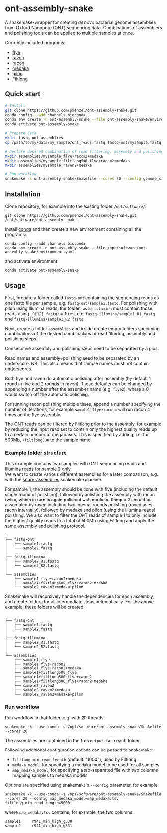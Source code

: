 # ont-assembly-snake

A snakemake-wrapper for creating *de novo* bacterial genome assemblies from Oxford Nanopore (ONT) sequencing data.
Combinations of assemblers and polishing tools can be applied to multiple samples at once.

Currently included programs:
* [flye](https://github.com/fenderglass/Flye)
* [raven](https://github.com/lbcb-sci/raven)
* [racon](https://github.com/lbcb-sci/racon)
* [medaka](https://github.com/nanoporetech/medaka)
* [pilon](https://github.com/broadinstitute/pilon/wiki)
* [Filtlong](https://github.com/rrwick/Filtlong)

## Quick start
```bash
# Install
git clone https://github.com/pmenzel/ont-assembly-snake.git
conda config --add channels bioconda
conda env create -n ont-assembly-snake --file ont-assembly-snake/environment.yaml
conda activate ont-assembly-snake

# Prepare data
mkdir fastq-ont assemblies
cp /path/to/my/data/my_sample/ont_reads.fastq fastq-ont/mysample.fastq

# Declare desired combination of read filtering, assembly and polishing
mkdir assemblies/mysample_flye+racon2+medaka
mkdir assemblies/mysample+filtlong500_flye+racon2+medaka
mkdir assemblies/mysample_raven2+medaka

# Run workflow
snakemake -s ont-assembly-snake/Snakefile --cores 20 --config genome_size=5m
```


## Installation
Clone repository, for example into the existing folder `/opt/software/`:
```
git clone https://github.com/pmenzel/ont-assembly-snake.git /opt/software/ont-assembly-snake
```
Install [conda](https://docs.conda.io/en/latest/miniconda.html) and then create a new environment containing all the programs:
```
conda config --add channels bioconda
conda env create -n ont-assembly-snake --file /opt/software/ont-assembly-snake/environment.yaml
```
and activate environment:
```
conda activate ont-assembly-snake
```

## Usage
First, prepare a folder called `fastq-ont` containing the sequencing reads as
one fastq file per sample, e.g. `fastq-ont/sample1.fastq`.
For polishing with pilon using Illumina reads, the folder `fastq-illumina` must contain
those reads using `_R[12].fastq` suffixes, e.g. `fastq-illumina/sample1_R1.fastq` and `fastq-illumina/sample1_R2.fastq`.

Next, create a folder `assemblies` and inside create empty folders specifying
combinations of the desired combinations of read filtering, assembly and polishing steps.

Consecutive assembly and polishing steps need to be separated by a plus.

Read names and assembly+polishing need to be separated by an underscore.
NB: This also means that sample names must not contain underscores.

Both flye and raven do automatic polishing after assembly (by default 1 round
in flye and 2 rounds in raven). These defaults can be changed by
appending a number after the assembler name (e.g. `flye2`), where a 0 would
switch off the automatic polishing.

For running racon polishing multiple times, append a number specifying the
number of iterations, for example `sample1_flye+racon4` will run racon 4 times
on the flye assembly.

The ONT reads can be filtered by Filtlong prior to the assembly, for example
by reducing the input read set to contain only the highest quality reads up to a certain number of megabases.
This is specified by adding, i.e. for 500Mb, `+filtlong500` to the sample name.

### Example folder structure
This example contains two samples with ONT sequencing reads and Illumina reads
for sample 2 only.  
We want to create various different assemblies for a later comparison, e.g.
with the [score-assemblies](https://github.com/pmenzel/score-assemblies)
snakemake pipeline.

For sample 1, the assembly should be done with flye (including the default single round of
polishing), followed by polishing the assembly with racon twice,
which in turn is again polished with medaka.
Sample 2 should be assembled by raven including two internal rounds polishing (raven uses racon internally),
followed by medaka and pilon (using the Illumina reads) polishing.
We also want to filter the ONT reads of sample 1 to only include the highest quality reads to a total of 500Mb
using Filtlong and apply the same assembly and polishing protocol.
```
.
├── fastq-ont
│   ├── sample1.fastq
│   └── sample2.fastq
│
├── fastq-illumina
│   ├── sample2_R1.fastq
│   └── sample2_R2.fastq
│
└── assemblies
    ├── sample1_flye+racon2+medaka
    ├── sample1+filtlong500_flye+racon2+medaka
    └── sample2_raven2+medaka+pilon
```
Snakemake will recursively handle the dependencies for each assembly, 
and create folders for all intermediate steps automatically.
For the above example, these folders will be created:
```
.
├── fastq-ont
│   ├── sample1.fastq
│   └── sample2.fastq
│
├── fastq-illumina
│   ├── sample2_R1.fastq
│   └── sample2_R2.fastq
│
└── assemblies
    ├── sample1_flye
    ├── sample1_flye+racon2
    ├── sample1_flye+racon2+medaka
    ├── sample1+filtlong500_flye
    ├── sample1+filtlong500_flye+racon2
    ├── sample1+filtlong500_flye+racon2+medaka
    ├── sample2_raven2
    ├── sample2_raven2+medaka
    └── sample2_raven2+medaka+pilon
```

### Run workflow

Run workflow in that folder, e.g. with 20 threads:
```
snakemake -k --use-conda -s /opt/software/ont-assembly-snake/Snakefile --cores 20
```

The assemblies are contained in the files `output.fa` in each folder.

Following additional configuration options can be passed to snakemake:

* `filtlong_min_read_length` (default: "1000"), used by Filtlong
* `medaka_model`, for specifying a medaka model to be used for all samples
* `map_medaka_model`, for specifying a tab-separated file with two columns mapping samples to medaka models

Options are specified using snakemake's `--config` parameter, for example:

```
snakemake -k --use-conda -s /opt/software/ont-assembly-snake/Snakefile --cores 20 --config map_medaka_model=map_medaka.tsv filtlong_min_read_length=5000
```
where `map_medaka.tsv` contains, for example, the two columns:
```
sample1     r941_min_high_g330
sample2     r941_min_high_g351
```

